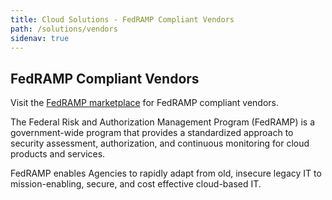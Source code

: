 ```yaml
---
title: Cloud Solutions - FedRAMP Compliant Vendors 
path: /solutions/vendors
sidenav: true
---
```


## FedRAMP Compliant Vendors

Visit the [FedRAMP marketplace](https://marketplace.fedramp.gov) for FedRAMP compliant vendors.

The Federal Risk and Authorization Management Program (FedRAMP) is a government-wide program that provides a standardized approach to security assessment, authorization, and continuous monitoring for cloud products and services.

FedRAMP enables Agencies to rapidly adapt from old, insecure legacy IT to mission-enabling, secure, and cost effective cloud-based IT.
<Vendors></Vendors>